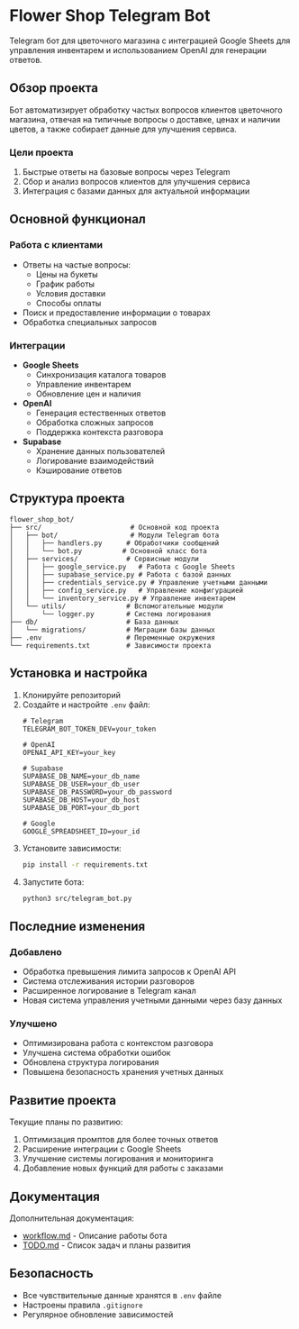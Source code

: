 # Flower Shop Telegram Bot 

Telegram бот для цветочного магазина с интеграцией Google Sheets для управления инвентарем и использованием OpenAI для генерации ответов.

## Обзор проекта

Бот автоматизирует обработку частых вопросов клиентов цветочного магазина, отвечая на типичные вопросы о доставке, ценах и наличии цветов, а также собирает данные для улучшения сервиса.

### Цели проекта
1. Быстрые ответы на базовые вопросы через Telegram
2. Сбор и анализ вопросов клиентов для улучшения сервиса
3. Интеграция с базами данных для актуальной информации

## Основной функционал

### Работа с клиентами
- Ответы на частые вопросы:
  - Цены на букеты
  - График работы
  - Условия доставки
  - Способы оплаты
- Поиск и предоставление информации о товарах
- Обработка специальных запросов

### Интеграции
- **Google Sheets**
  - Синхронизация каталога товаров
  - Управление инвентарем
  - Обновление цен и наличия
- **OpenAI**
  - Генерация естественных ответов
  - Обработка сложных запросов
  - Поддержка контекста разговора
- **Supabase**
  - Хранение данных пользователей
  - Логирование взаимодействий
  - Кэширование ответов

## Структура проекта

```
flower_shop_bot/
├── src/                      # Основной код проекта
│   ├── bot/                  # Модули Telegram бота
│   │   ├── handlers.py      # Обработчики сообщений
│   │   └── bot.py          # Основной класс бота
│   ├── services/            # Сервисные модули
│   │   ├── google_service.py   # Работа с Google Sheets
│   │   ├── supabase_service.py # Работа с базой данных
│   │   ├── credentials_service.py # Управление учетными данными
│   │   ├── config_service.py   # Управление конфигурацией
│   │   └── inventory_service.py # Управление инвентарем
│   └── utils/               # Вспомогательные модули
│       └── logger.py        # Система логирования
├── db/                      # База данных
│   └── migrations/          # Миграции базы данных
├── .env                     # Переменные окружения
└── requirements.txt         # Зависимости проекта
```

## Установка и настройка

1. Клонируйте репозиторий
2. Создайте и настройте `.env` файл:
   ```
   # Telegram
   TELEGRAM_BOT_TOKEN_DEV=your_token
   
   # OpenAI
   OPENAI_API_KEY=your_key
   
   # Supabase
   SUPABASE_DB_NAME=your_db_name
   SUPABASE_DB_USER=your_db_user
   SUPABASE_DB_PASSWORD=your_db_password
   SUPABASE_DB_HOST=your_db_host
   SUPABASE_DB_PORT=your_db_port
   
   # Google
   GOOGLE_SPREADSHEET_ID=your_id
   ```
3. Установите зависимости:
   ```bash
   pip install -r requirements.txt
   ```
4. Запустите бота:
   ```bash
   python3 src/telegram_bot.py
   ```

## Последние изменения

### Добавлено
- Обработка превышения лимита запросов к OpenAI API
- Система отслеживания истории разговоров
- Расширенное логирование в Telegram канал
- Новая система управления учетными данными через базу данных

### Улучшено
- Оптимизирована работа с контекстом разговора
- Улучшена система обработки ошибок
- Обновлена структура логирования
- Повышена безопасность хранения учетных данных

## Развитие проекта

Текущие планы по развитию:
1. Оптимизация промптов для более точных ответов
2. Расширение интеграции с Google Sheets
3. Улучшение системы логирования и мониторинга
4. Добавление новых функций для работы с заказами

## Документация

Дополнительная документация:
- [workflow.md](workflow.md) - Описание работы бота
- [TODO.md](TODO.md) - Список задач и планы развития

## Безопасность

- Все чувствительные данные хранятся в `.env` файле
- Настроены правила `.gitignore`
- Регулярное обновление зависимостей
